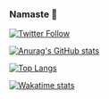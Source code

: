 ### Namaste 🙏
[![Twitter Follow](https://img.shields.io/twitter/follow/zonito?color=1DA1F2&logo=twitter&style=for-the-badge)](https://twitter.com/intent/follow?original_referer=https%3A%2F%2Fgithub.com%2Fzonito&screen_name=zonito87)

[![Anurag's GitHub stats](https://github-readme-stats-a5n66i210-zonito.vercel.app/api?username=zonito&count_private=true)](https://github.com/zonito/github-readme-stats)

[![Top Langs](https://github-readme-stats-a5n66i210-zonito.vercel.app/api/top-langs/?username=zonito&layout=compact)](https://github.com/zonito/github-readme-stats)

[![Wakatime stats](https://github-readme-stats-a5n66i210-zonito.vercel.app/api/zonito?username=zonito&layout=compact)](https://wakatime.com/@zonito)

<!--
**zonito/zonito** is a ✨ _special_ ✨ repository because its `README.md` (this file) appears on your GitHub profile.

Here are some ideas to get you started:

- 🔭 I’m currently working on ...
- 🌱 I’m currently learning ...
- 👯 I’m looking to collaborate on ...
- 🤔 I’m looking for help with ...
- 💬 Ask me about ...
- 📫 How to reach me: ...
- 😄 Pronouns: ...
- ⚡ Fun fact: ...
-->
